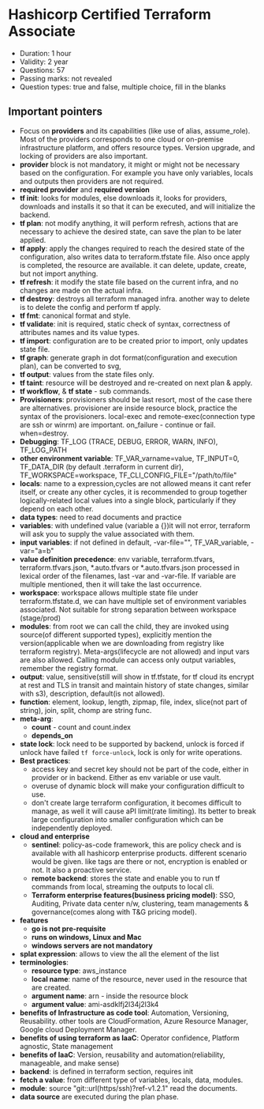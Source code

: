 # Hashicorp Certified Terraform Associate

- Duration: 1 hour
- Validity: 2 year
- Questions: 57
- Passing marks: not revealed
- Question types: true and false, multiple choice, fill in the blanks

## Important pointers

- Focus on **providers** and its capabilities (like use of alias, assume_role). Most of the providers corresponds to one cloud or on-premise infrastructure platform, and offers resource types. Version upgrade, and locking of providers are also important.
- **provider** block is not mandatory, it might or might not be necessary based on the configuration. For example you have only variables, locals and outputs then providers are not required.
- **required provider** and **required version**
- **tf init**: looks for modules, else downloads it, looks for providers, downloads and installs it so that it can be executed, and will initialize the backend.
- **tf plan**: not modify anything, it will perform refresh, actions that are necessary to achieve the desired state, can save the plan to be later applied.
- **tf apply**: apply the changes required to reach the desired state of the configuration, also writes data to terraform.tfstate file. Also once apply is completed, the resource are available. it can delete, update, create, but not import anything.
- **tf refresh**: it modify the state file based on the current infra, and no changes are made on the actual infra.
- **tf destroy**: destroys all terraform managed infra. another way to delete is to delete the config and perform tf apply.
- **tf fmt**: canonical format and style.
- **tf validate**: init is required, static check of syntax, correctness of attributes names and its value types.
- **tf import**: configuration are to be created prior to import, only updates state file.
- **tf graph**: generate graph in dot format(configuration and execution plan), can be converted to svg,
- **tf output**: values from the state files only.
- **tf taint**: resource will be destroyed and re-created on next plan & apply.
- **tf workflow**, & **tf state** - sub commands.
- **Provisioners**: provisioners should be last resort, most of the case there are alternatives. provisioner are inside resource block, practice the syntax of the provisioners. local-exec and remote-exec(connection type are ssh or winrm) are important. on_failure - continue or fail. when=destroy.
- **Debugging**: TF_LOG (TRACE, DEBUG, ERROR, WARN, INFO), TF_LOG_PATH
- **other environment variable**: TF_VAR_varname=value, TF_INPUT=0, TF_DATA_DIR (by default .terraform in current dir), TF_WORKSPACE=workspace, TF_CLI_CONFIG_FILE="/path/to/file"
- **locals**: name to a expression,cycles are not allowed means it cant refer itself, or create any other cycles, it is recommended to group together logically-related local values into a single block, particularly if they depend on each other.
- **data types**: need to read documents and practice
- **variables**: with undefined value (variable a {})it will not error, terraform will ask you to supply the value associated with them.
- **input variables**: if not defined in default, -var-file="", TF_VAR_variable, -var="a=b"
- **value definition precedence**: env variable, terraform.tfvars, terraform.tfvars.json, *.auto.tfvars or *.auto.tfvars.json processed in lexical order of the filenames, last -var and -var-file. If variable are multiple mentioned, then it will take the last occurrence.
- **workspace**: workspace allows multiple state file under terraform.tfstate.d, we can have multiple set of environment variables associated. Not suitable for strong separation between workspace (stage/prod)
- **modules**: from root we can call the child, they are invoked using source(of different supported types), explicitly mention the version(applicable when we are downloading from registry like terraform registry). Meta-args(lifecycle are not allowed) and input vars are also allowed. Calling module can access only output variables, remember the registry format.
- **output**: value, sensitive(still will show in tf.tfstate, for tf cloud its encrypt at rest and TLS in transit and maintain history of state changes, similar with s3), description, default(is not allowed).
- **function**: element, lookup, length, zipmap, file, index, slice(not part of string), join, split, chomp are string func.
- **meta-arg**:
  - **count** - count and count.index
  - **depends_on**
- **state lock**: lock need to be supported by backend, unlock is forced if unlock have failed `tf force-unlock`, lock is only for write operations.
- **Best practices**:
  - access key and secret key should not be part of the code, either in provider or in backend. Either as env variable or use vault.
  - overuse of dynamic block will make your configuration difficult to use.
  - don't create large terraform configuration, it becomes difficult to manage, as well it will cause aPI limit(rate limiting). Its better to break large configuration into smaller configuration which can be independently deployed.
- **cloud and enterprise**
  - **sentinel**: policy-as-code framework, this are policy check and is available with all hashicorp enterprise products. different scenario would be given. like tags are there or not, encryption is enabled or not. It also a proactive service.
  - **remote backend**: stores the state and enable you to run tf commands from local, streaming the outputs to local cli.
  - **Terraform enterprise features(business pricing model)**: SSO, Auditing, Private data center n/w, clustering, team managements & governance(comes along with T&G pricing model).
- **features**
  - **go is not pre-requisite**
  - **runs on windows, Linux and Mac**
  - **windows servers are not mandatory**
- **splat expression**: allows to view the all the element of the list
- **terminologies**:
  - **resource type**: aws_instance
  - **local name**: name of the resource, never used in the resource that are created.
  - **argument name**: arn -  inside the resource block
  - **argument value**: ami-asdklfj2l34j2l3k4
- **benefits of Infrastructure as code tool**: Automation, Versioning, Reusability. other tools are CloudFormation, Azure Resource Manager, Google cloud Deployment Manager.
- **benefits of using terraform as IaaC**: Operator confidence, Platform agnostic, State management
- **benefits of IaaC**: Version, reusability and automation(reliability, manageable, and make sense)
- **backend**: is defined in terraform section, requires init
- **fetch a value**: from different type of variables, locals, data, modules.
- **module**: source "git::url(https/ssh)?ref-v1.2.1" read the documents.
- **data source** are executed during the plan phase.
